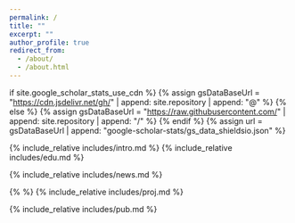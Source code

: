 ```yaml
---
permalink: /
title: ""
excerpt: ""
author_profile: true
redirect_from: 
  - /about/
  - /about.html
---
```


if site.google_scholar_stats_use_cdn %}
{% assign gsDataBaseUrl = "<https://cdn.jsdelivr.net/gh/>" | append: site.repository | append: "@" %}
{% else %}
{% assign gsDataBaseUrl = "<https://raw.githubusercontent.com/>" | append: site.repository | append: "/" %}
{% endif %}
{% assign url = gsDataBaseUrl | append: "google-scholar-stats/gs_data_shieldsio.json" %}

<span class='anchor' id='about-me'></span>
{% include_relative includes/intro.md %}
{% include_relative includes/edu.md %}

<span class='anchor' id='news'></span>
{% include_relative includes/news.md %}

{% <span class='anchor' id='projects'></span>%}
{% include_relative includes/proj.md %}

<span class='anchor' id='publications'></span>
{% include_relative includes/pub.md %}
